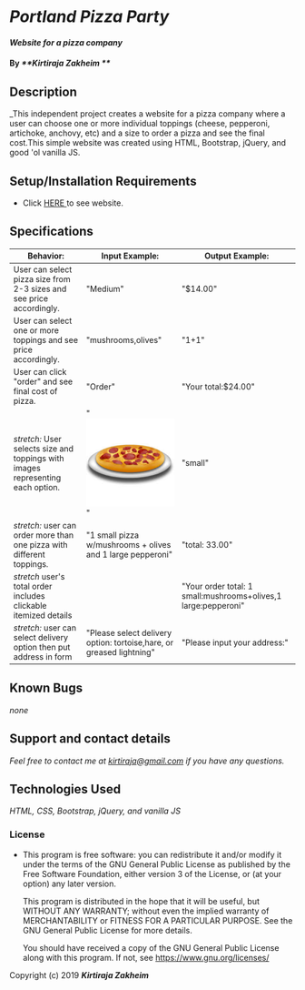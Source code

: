 # _Portland Pizza Party_

#### _Website for a pizza company_

#### By _**Kirtiraja Zakheim **_

## Description

_This independent project creates a website for a pizza company where a user can choose one or more individual toppings (cheese, pepperoni, artichoke, anchovy, etc) and a size to order a pizza and see the final cost.This simple website was created using HTML, Bootstrap, jQuery, and good 'ol vanilla JS.

## Setup/Installation Requirements

* Click <a href="https://kirtiraja.github.io/language-suggestor/"> HERE </a>to see website.

## Specifications

| Behavior: | Input Example: | Output Example: |
| - | - | - |
|User can select pizza size from 2-3 sizes and see price accordingly.|"Medium" |"$14.00"  |
|User can select one or more toppings and see price accordingly.|"mushrooms,olives"|"$1+$1"|
|User can click "order" and see final cost of pizza.| "Order" |"Your total:$24.00"|
| *stretch:* User selects size and toppings with images representing each option.|" ![](img/pizza.jpeg) "|"small" |
|*stretch:* user can order more than one pizza with different toppings.| "1 small pizza w/mushrooms + olives and 1 large pepperoni" | "total: 33.00" |
|*stretch* user's total order includes clickable itemized details ||"Your order total: 1 small:mushrooms+olives,1 large:pepperoni"|
|*stretch:* user can select delivery option then put address in form|"Please select delivery option: tortoise,hare, or greased lightning"| "Please input your address:"|


## Known Bugs

_none_

## Support and contact details

_Feel free to contact me at kirtiraja@gmail.com if you have any questions._

## Technologies Used

_HTML, CSS, Bootstrap, jQuery, and vanilla JS_

### License

* This program is free software: you can redistribute it and/or modify
    it under the terms of the GNU General Public License as published by
    the Free Software Foundation, either version 3 of the License, or
    (at your option) any later version.

    This program is distributed in the hope that it will be useful,
    but WITHOUT ANY WARRANTY; without even the implied warranty of
    MERCHANTABILITY or FITNESS FOR A PARTICULAR PURPOSE.  See the
    GNU General Public License for more details.

    You should have received a copy of the GNU General Public License
    along with this program.  If not, see <https://www.gnu.org/licenses/>

Copyright (c) 2019 **_Kirtiraja Zakheim_**
